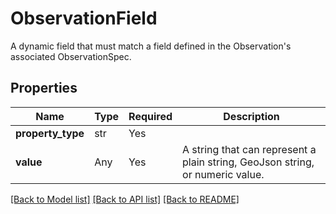 # ObservationField

A dynamic field that must match a field defined in the Observation's associated ObservationSpec.

## Properties
| Name | Type | Required | Description |
| ------------ | ------------- | ------------- | ------------- |
**property_type** | str | Yes |  |
**value** | Any | Yes | A string that can represent a plain string, GeoJson string, or numeric value. |


[[Back to Model list]](../../../../README.md#models-v1-link) [[Back to API list]](../../../../README.md#apis-v1-link) [[Back to README]](../../../../README.md)

